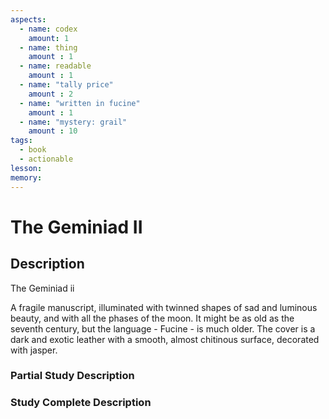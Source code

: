 ```yaml
---
aspects: 
  - name: codex
    amount: 1
  - name: thing
    amount : 1
  - name: readable
    amount : 1
  - name: "tally price"
    amount : 2
  - name: "written in fucine"
    amount : 1
  - name: "mystery: grail"
    amount : 10
tags:
  - book
  - actionable
lesson: 
memory: 
---
```


# The Geminiad II

## Description
The Geminiad ii

A fragile manuscript, illuminated with twinned shapes of sad and luminous beauty, and with all the phases of the moon. It might be as old as the seventh century, but the language - Fucine - is much older. The cover is a dark and exotic leather with a smooth, almost chitinous surface, decorated with jasper.
### Partial Study Description

### Study Complete Description
